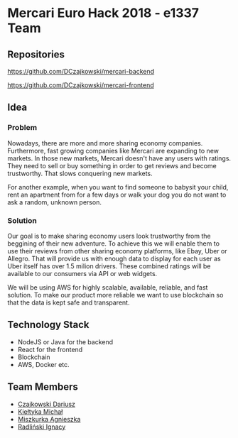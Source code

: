 # Mercari Euro Hack 2018 - e1337 Team

## Repositories

https://github.com/DCzajkowski/mercari-backend

https://github.com/DCzajkowski/mercari-frontend

## Idea

### Problem

Nowadays, there are more and more sharing economy companies. Furthermore, fast growing companies like Mercari are expanding to new markets. In those new markets, Mercari doesn't have any users with ratings. They need to sell or buy something in order to get reviews and become trustworthy. That slows conquering new markets.

For another example, when you want to find someone to babysit your child, rent an apartment from for a few days or walk your dog you do not want to ask a random, unknown person.

### Solution

Our goal is to make sharing economy users look trustworthy from the beggining of their new adventure. To achieve this we will enable them to use their reviews from other sharing economy platforms, like Ebay, Uber or Allegro. That will provide us with enough data to display for each user as Uber itself has over 1.5 milion drivers. These combined ratings will be available to our consumers via API or web widgets.

We will be using AWS for highly scalable, available, reliable, and fast solution. To make our product more reliable we want to use blockchain so that the data is kept safe and transparent.

## Technology Stack
- NodeJS or Java for the backend
- React for the frontend
- Blockchain
- AWS, Docker etc.

## Team Members
- [Czajkowski Dariusz](https://github.com/DCzajkowski)
- [Kiełtyka Michał](https://github.com/Defozo)
- [Miszkurka Agnieszka](https://github.com/agnieszka-miszkurka)
- [Radliński Ignacy](https://github.com/radlinskii)
